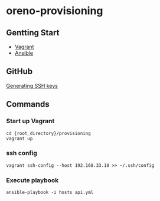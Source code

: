 # oreno-provisioning

## Gentting Start
- [Vagrant](https://www.vagrantup.com/)
- [Ansible](http://docs.ansible.com/ansible/intro_installation.html)

## GitHub
[Generating SSH keys](https://help.github.com/articles/generating-ssh-keys/)

## Commands
### Start up Vagrant
```
cd {root_directory}/provisioning
vagrant up
```

### ssh config
```
vagrant ssh-config --host 192.168.33.10 >> ~/.ssh/config
```

### Execute playbook
```
ansible-playbook -i hosts api.yml
```

